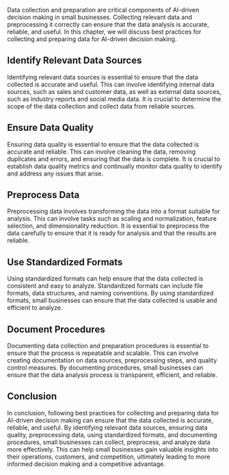 
Data collection and preparation are critical components of AI-driven decision making in small businesses. Collecting relevant data and preprocessing it correctly can ensure that the data analysis is accurate, reliable, and useful. In this chapter, we will discuss best practices for collecting and preparing data for AI-driven decision making.

Identify Relevant Data Sources
------------------------------

Identifying relevant data sources is essential to ensure that the data collected is accurate and useful. This can involve identifying internal data sources, such as sales and customer data, as well as external data sources, such as industry reports and social media data. It is crucial to determine the scope of the data collection and collect data from reliable sources.

Ensure Data Quality
-------------------

Ensuring data quality is essential to ensure that the data collected is accurate and reliable. This can involve cleaning the data, removing duplicates and errors, and ensuring that the data is complete. It is crucial to establish data quality metrics and continually monitor data quality to identify and address any issues that arise.

Preprocess Data
---------------

Preprocessing data involves transforming the data into a format suitable for analysis. This can involve tasks such as scaling and normalization, feature selection, and dimensionality reduction. It is essential to preprocess the data carefully to ensure that it is ready for analysis and that the results are reliable.

Use Standardized Formats
------------------------

Using standardized formats can help ensure that the data collected is consistent and easy to analyze. Standardized formats can include file formats, data structures, and naming conventions. By using standardized formats, small businesses can ensure that the data collected is usable and efficient to analyze.

Document Procedures
-------------------

Documenting data collection and preparation procedures is essential to ensure that the process is repeatable and scalable. This can involve creating documentation on data sources, preprocessing steps, and quality control measures. By documenting procedures, small businesses can ensure that the data analysis process is transparent, efficient, and reliable.

Conclusion
----------

In conclusion, following best practices for collecting and preparing data for AI-driven decision making can ensure that the data collected is accurate, reliable, and useful. By identifying relevant data sources, ensuring data quality, preprocessing data, using standardized formats, and documenting procedures, small businesses can collect, preprocess, and analyze data more effectively. This can help small businesses gain valuable insights into their operations, customers, and competition, ultimately leading to more informed decision making and a competitive advantage.

